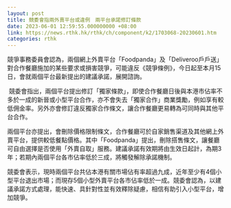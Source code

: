 ```yaml
---
layout: post
title: 競委會指兩外賣平台或違例　兩平台承諾修訂條款
date: 2023-06-01 12:59:55.000000000 +08:00
link: https://news.rthk.hk/rthk/ch/component/k2/1703068-20230601.htm
categories: rthk
---
```


競爭事務委員會認為，兩個網上外賣平台「Foodpanda」及「Deliveroo戶戶送」對合作餐廳施加的某些要求或損害競爭，可能違反《競爭條例》，今日起至本月15日，會就兩個平台最新提出的建議承諾，展開諮詢。

 競委會指出，兩個平台提出修訂「獨家條款」，即使合作餐廳日後與本港市佔率不多於一成的新晉或小型平台合作，亦不會失去「獨家合作」商業獎勵，例如享有較低佣金率。另外亦會修訂違反獨家合作條文，讓合作餐廳更易轉為可同時與其他平台合作。

兩個平台亦提出，會刪除價格限制條文，合作餐廳可於自家銷售渠道及其他網上外賣平台，提供較低餐點價格。其中「Foodpanda」提出，刪除搭售條文，讓餐廳可自由選擇是否使用「外賣自取」服務。建議承諾有效期將由生效日起計，為期3年；若期內兩個平台各市佔率低於三成，將觸發解除承諾機制。

競委會表示，現時兩個平台共佔本港有關市場佔有率超過九成，近年至少有4個小型平台退出市場；而現存5個小型外賣平台各市佔率低於一成。競委會認為，以建議承諾方式處理，能快速、具針對性並有效釋除疑慮，相信有助引入小型平台，增加競爭。
